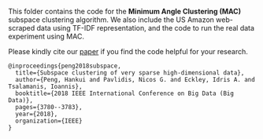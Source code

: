 This folder contains the code for the **Minimum Angle Clustering (MAC)** subspace clustering algorithm. We also include the US Amazon web-scraped data using TF-IDF representation, and the code to run the real data experiment using MAC. 

Please kindly cite our [paper](https://ieeexplore.ieee.org/abstract/document/8622472) if you find the code helpful for your research.

```
@inproceedings{peng2018subspace,
  title={Subspace clustering of very sparse high-dimensional data},
  author={Peng, Hankui and Pavlidis, Nicos G. and Eckley, Idris A. and Tsalamanis, Ioannis},
  booktitle={2018 IEEE International Conference on Big Data (Big Data)},
  pages={3780--3783},
  year={2018},
  organization={IEEE}
}
```


